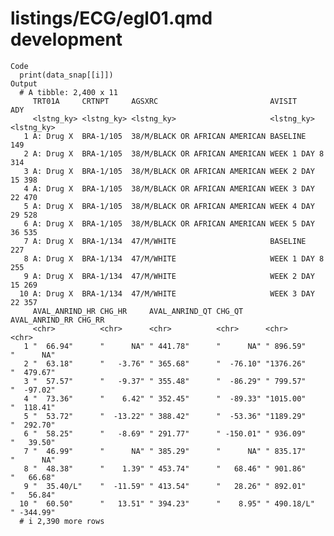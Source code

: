 # listings/ECG/egl01.qmd development

    Code
      print(data_snap[[i]])
    Output
      # A tibble: 2,400 x 11
         TRT01A     CRTNPT     AGSXRC                         AVISIT        ADY       
         <lstng_ky> <lstng_ky> <lstng_ky>                     <lstng_ky>    <lstng_ky>
       1 A: Drug X  BRA-1/105  38/M/BLACK OR AFRICAN AMERICAN BASELINE      149       
       2 A: Drug X  BRA-1/105  38/M/BLACK OR AFRICAN AMERICAN WEEK 1 DAY 8  314       
       3 A: Drug X  BRA-1/105  38/M/BLACK OR AFRICAN AMERICAN WEEK 2 DAY 15 398       
       4 A: Drug X  BRA-1/105  38/M/BLACK OR AFRICAN AMERICAN WEEK 3 DAY 22 470       
       5 A: Drug X  BRA-1/105  38/M/BLACK OR AFRICAN AMERICAN WEEK 4 DAY 29 528       
       6 A: Drug X  BRA-1/105  38/M/BLACK OR AFRICAN AMERICAN WEEK 5 DAY 36 535       
       7 A: Drug X  BRA-1/134  47/M/WHITE                     BASELINE      227       
       8 A: Drug X  BRA-1/134  47/M/WHITE                     WEEK 1 DAY 8  255       
       9 A: Drug X  BRA-1/134  47/M/WHITE                     WEEK 2 DAY 15 269       
      10 A: Drug X  BRA-1/134  47/M/WHITE                     WEEK 3 DAY 22 357       
         AVAL_ANRIND_HR CHG_HR     AVAL_ANRIND_QT CHG_QT     AVAL_ANRIND_RR CHG_RR    
         <chr>          <chr>      <chr>          <chr>      <chr>          <chr>     
       1 "  66.94"      "      NA" " 441.78"      "      NA" " 896.59"      "      NA"
       2 "  63.18"      "   -3.76" " 365.68"      "  -76.10" "1376.26"      "  479.67"
       3 "  57.57"      "   -9.37" " 355.48"      "  -86.29" " 799.57"      "  -97.02"
       4 "  73.36"      "    6.42" " 352.45"      "  -89.33" "1015.00"      "  118.41"
       5 "  53.72"      "  -13.22" " 388.42"      "  -53.36" "1189.29"      "  292.70"
       6 "  58.25"      "   -8.69" " 291.77"      " -150.01" " 936.09"      "   39.50"
       7 "  46.99"      "      NA" " 385.29"      "      NA" " 835.17"      "      NA"
       8 "  48.38"      "    1.39" " 453.74"      "   68.46" " 901.86"      "   66.68"
       9 "  35.40/L"    "  -11.59" " 413.54"      "   28.26" " 892.01"      "   56.84"
      10 "  60.50"      "   13.51" " 394.23"      "    8.95" " 490.18/L"    " -344.99"
      # i 2,390 more rows

